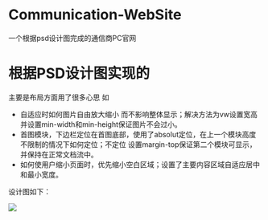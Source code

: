 # Communication-WebSite
一个根据psd设计图完成的通信商PC官网

<h1>根据PSD设计图实现的</h1>
<p>主要是布局方面用了很多心思 如</p>
<ul>
  <li>自适应时如何图片自由放大缩小 而不影响整体显示；解决方法为vw设置宽高 并设置min-width和min-height保证图片不会过小。</li>
  <li>首图模块，下边栏定位在首图底部，使用了absolut定位，在上一个模块高度不限制的情况下如何定位；不定位 设置margin-top保证第二个模块可显示，并保持在正常文档流中。</li>
  <li>如何使用户缩小页面时，优先缩小空白区域；设置了主要内容区域自适应居中和最小宽度。</li>
</ul>
<p>设计图如下：</p>
<img src="https://s2.ax1x.com/2019/03/18/AmYKPJ.png"/>
